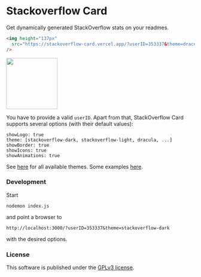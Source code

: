 # Stackoverflow Card

Get dynamically generated StackOverflow stats on your readmes.

```markdown
<img height="137px"
  src="https://stackoverflow-card.vercel.app/?userID=353337&theme=dracula"
/>
```
<img height="137px"
  src="https://stackoverflow-card.vercel.app/?userID=353337&theme=dracula"
/>

You have to provide a valid `userID`. Apart from that, StackOverflow Card supports
several options (with their default values):
```
showLogo: true
theme: [stackoverflow-dark, stackoverflow-light, dracula, ...]
showBorder: true
showIcons: true
showAnimations: true
```
See [here](https://github.com/nschloe/stackoverflow-card/blob/main/src/themes.js) for
all available themes. Some examples
[here](https://github.com/nschloe/stackoverflow-card/blob/main/themes.md).

### Development

Start
```
nodemon index.js
```
and point a browser to
```
http://localhost:3000/?userID=353337&theme=stackoverflow-dark
```
with the desired options.


### License
This software is published under the [GPLv3 license](https://www.gnu.org/licenses/gpl-3.0.en.html).
